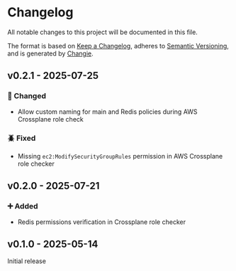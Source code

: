 # Changelog

All notable changes to this project will be documented in this file.

The format is based on [Keep a Changelog](https://keepachangelog.com/en/1.0.0), adheres to [Semantic Versioning](https://semver.org/spec/v2.0.0.html),
and is generated by [Changie](https://github.com/miniscruff/changie).

## v0.2.1 - 2025-07-25

### 🔧 Changed

- Allow custom naming for main and Redis policies during AWS Crossplane role check

### 🪲 Fixed

- Missing `ec2:ModifySecurityGroupRules` permission in AWS Crossplane role checker

## v0.2.0 - 2025-07-21

### ➕ Added

- Redis permissions verification in Crossplane role checker

## v0.1.0 - 2025-05-14

Initial release

